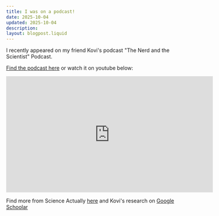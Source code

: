 ```yaml
---
title: I was on a podcast!
date: 2025-10-04
updated: 2025-10-04
description: 
layout: blogpost.liquid
---
```


I recently appeared on my friend Kovi's podcast "The Nerd and the Scientist" Podcast. 

[Find the podcast here](https://rss.com/podcasts/thenerdandthescientist/2237674/) or watch it on youtube below:


<iframe width="560" height="315" src="https://www.youtube.com/embed/CoZ2RsQr--8?si=uamEO_8lNTT2gr5I" title="YouTube video player" frameborder="0" allow="accelerometer; autoplay; clipboard-write; encrypted-media; gyroscope; picture-in-picture; web-share" referrerpolicy="strict-origin-when-cross-origin" allowfullscreen></iframe>

Find more from Science Actually [here](https://linktr.ee/scienceactually) and Kovi's research on [Google Schoolar](https://scholar.google.com.au/citations?user=mZU9elgAAAAJ&hl=en&oi=ao)

